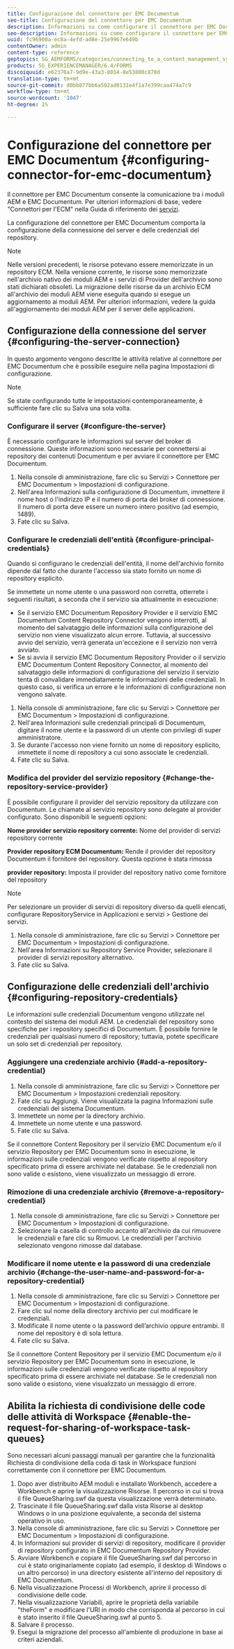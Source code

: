 ```yaml
---
title: Configurazione del connettore per EMC Documentum
seo-title: Configurazione del connettore per EMC Documentum
description: Informazioni su come configurare il connettore per EMC Documentum per consentire la comunicazione tra AEM moduli e EMC Documentum.
seo-description: Informazioni su come configurare il connettore per EMC Documentum per consentire la comunicazione tra AEM moduli e EMC Documentum.
uuid: fc96900a-ec8a-4efd-ad8e-25e9967e649b
contentOwner: admin
content-type: reference
geptopics: SG_AEMFORMS/categories/connecting_to_a_content_management_system
products: SG_EXPERIENCEMANAGER/6.4/FORMS
discoiquuid: e62370a7-9d9e-43a3-8014-8e53800c870d
translation-type: tm+mt
source-git-commit: d0bb877bb6a502ad0131e4f1a7e399caa474a7c9
workflow-type: tm+mt
source-wordcount: '1047'
ht-degree: 1%

---
```



# Configurazione del connettore per EMC Documentum {#configuring-connector-for-emc-documentum}

Il connettore per EMC Documentum consente la comunicazione tra i moduli AEM e EMC Documentum. Per ulteriori informazioni di base, vedere &quot;Connettori per l&#39;ECM&quot; nella Guida di riferimento dei [servizi](https://www.adobe.com/go/learn_aemforms_services_63).

La configurazione del connettore per EMC Documentum comporta la configurazione della connessione del server e delle credenziali del repository.

>[!NOTE]
>
>Nelle versioni precedenti, le risorse potevano essere memorizzate in un repository ECM. Nella versione corrente, le risorse sono memorizzate nell&#39;archivio nativo dei moduli AEM e i servizi di Provider dell&#39;archivio sono stati dichiarati obsoleti. La migrazione delle risorse da un archivio ECM all&#39;archivio dei moduli AEM viene eseguita quando si esegue un aggiornamento ai moduli AEM. Per ulteriori informazioni, vedere la guida all&#39;aggiornamento dei moduli AEM per il server delle applicazioni.

## Configurazione della connessione del server {#configuring-the-server-connection}

In questo argomento vengono descritte le attività relative al connettore per EMC Documentum che è possibile eseguire nella pagina Impostazioni di configurazione.

>[!NOTE]
>
>Se state configurando tutte le impostazioni contemporaneamente, è sufficiente fare clic su Salva una sola volta.

### Configurare il server {#configure-the-server}

È necessario configurare le informazioni sul server del broker di connessione. Queste informazioni sono necessarie per connettersi ai repository dei contenuti Documentum e per avviare il connettore per EMC Documentum.

1. Nella console di amministrazione, fare clic su Servizi > Connettore per EMC Documentum > Impostazioni di configurazione.
1. Nell&#39;area Informazioni sulla configurazione di Documentum, immettere il nome host o l&#39;indirizzo IP e il numero di porta del broker di connessione. Il numero di porta deve essere un numero intero positivo (ad esempio, 1489).
1. Fate clic su Salva.

### Configurare le credenziali dell&#39;entità {#configure-principal-credentials}

Quando si configurano le credenziali dell&#39;entità, il nome dell&#39;archivio fornito dipende dal fatto che durante l&#39;accesso sia stato fornito un nome di repository esplicito.

Se immettete un nome utente o una password non corretta, otterrete i seguenti risultati, a seconda che il servizio sia attualmente in esecuzione:

* Se il servizio EMC Documentum Repository Provider e il servizio EMC Documentum Content Repository Connector vengono interrotti, al momento del salvataggio delle informazioni sulla configurazione del servizio non viene visualizzato alcun errore. Tuttavia, al successivo avvio del servizio, verrà generata un&#39;eccezione e il servizio non verrà avviato.
* Se si avvia il servizio EMC Documentum Repository Provider o il servizio EMC Documentum Content Repository Connector, al momento del salvataggio delle informazioni di configurazione del servizio il servizio tenta di convalidare immediatamente le informazioni delle credenziali. In questo caso, si verifica un errore e le informazioni di configurazione non vengono salvate.

1. Nella console di amministrazione, fare clic su Servizi > Connettore per EMC Documentum > Impostazioni di configurazione.
1. Nell&#39;area Informazioni sulle credenziali principali di Documentum, digitare il nome utente e la password di un utente con privilegi di super amministratore.
1. Se durante l&#39;accesso non viene fornito un nome di repository esplicito, immettete il nome di repository a cui sono associate le credenziali.
1. Fate clic su Salva.

### Modifica del provider del servizio repository {#change-the-repository-service-provider}

È possibile configurare il provider del servizio repository da utilizzare con Documentum. Le chiamate al servizio repository sono delegate al provider configurato. Sono disponibili le seguenti opzioni:

**Nome provider servizio repository corrente:** Nome del provider di servizi repository corrente

**Provider repository ECM Documentum:** Rende il provider del repository Documentum il fornitore del repository. Questa opzione è stata rimossa

**provider repository:** Imposta il provider del repository nativo come fornitore del repository

>[!NOTE]
>
>Per selezionare un provider di servizi di repository diverso da quelli elencati, configurare RepositoryService in Applicazioni e servizi > Gestione dei servizi. <!-- Fix broken link (See Managing Services) -->

1. Nella console di amministrazione, fare clic su Servizi > Connettore per EMC Documentum > Impostazioni di configurazione.
1. Nell&#39;area Informazioni su Repository Service Provider, selezionare il provider di servizi repository alternativo.
1. Fate clic su Salva.

## Configurazione delle credenziali dell&#39;archivio {#configuring-repository-credentials}

Le informazioni sulle credenziali Documentum vengono utilizzate nel contesto del sistema dei moduli AEM. Le credenziali del repository sono specifiche per i repository specifici di Documentum. È possibile fornire le credenziali per qualsiasi numero di repository; tuttavia, potete specificare un solo set di credenziali per repository.

### Aggiungere una credenziale archivio {#add-a-repository-credential}

1. Nella console di amministrazione, fare clic su Servizi > Connettore per EMC Documentum > Impostazioni credenziali repository.
1. Fate clic su Aggiungi. Viene visualizzata la pagina Informazioni sulle credenziali del sistema Documentum.
1. Immettete un nome per la directory archivio.
1. Immettete un nome utente e una password.
1. Fate clic su Salva.

Se il connettore Content Repository per il servizio EMC Documentum e/o il servizio Repository per EMC Documentum sono in esecuzione, le informazioni sulle credenziali vengono verificate rispetto al repository specificato prima di essere archiviate nel database. Se le credenziali non sono valide o esistono, viene visualizzato un messaggio di errore.

### Rimozione di una credenziale archivio {#remove-a-repository-credential}

1. Nella console di amministrazione, fare clic su Servizi > Connettore per EMC Documentum > Impostazioni di configurazione.
1. Selezionare la casella di controllo accanto all&#39;archivio da cui rimuovere le credenziali e fare clic su Rimuovi. Le credenziali per l&#39;archivio selezionato vengono rimosse dal database.

### Modificare il nome utente e la password di una credenziale archivio {#change-the-user-name-and-password-for-a-repository-credential}

1. Nella console di amministrazione, fare clic su Servizi > Connettore per EMC Documentum > Impostazioni di configurazione.
1. Fare clic sul nome della directory archivio per cui modificare le credenziali.
1. Modificate il nome utente o la password dell’archivio oppure entrambi. Il nome del repository è di sola lettura.
1. Fate clic su Salva.

Se il connettore Content Repository per il servizio EMC Documentum e/o il servizio Repository per EMC Documentum sono in esecuzione, le informazioni sulle credenziali vengono verificate rispetto al repository specificato prima di essere archiviate nel database. Se le credenziali non sono valide o esistono, viene visualizzato un messaggio di errore.

## Abilita la richiesta di condivisione delle code delle attività di Workspace {#enable-the-request-for-sharing-of-workspace-task-queues}

Sono necessari alcuni passaggi manuali per garantire che la funzionalità Richiesta di condivisione della coda di task in Workspace funzioni correttamente con il connettore per EMC Documentum.

1. Dopo aver distribuito AEM moduli e installato Workbench, accedere a Workbench e aprire la visualizzazione Risorse. Il percorso in cui si trova il file QueueSharing.swf da questa visualizzazione verrà determinato.
1. Trascinate il file QueueSharing.swf dalla vista Risorse al desktop Windows o in una posizione equivalente, a seconda del sistema operativo in uso.
1. Nella console di amministrazione, fare clic su Servizi > Connettore per EMC Documentum > Impostazioni di configurazione.
1. In Informazioni sui provider di servizi di repository, modificare il provider di repository configurato in EMC Documentum Repository Provider.
1. Avviare Workbench e copiare il file QueueSharing.swf dal percorso in cui è stato originariamente copiato (ad esempio, il desktop di Windows o un altro percorso) in una directory esistente all&#39;interno del repository di EMC Documentum.
1. Nella visualizzazione Processi di Workbench, aprire il processo di condivisione delle code.
1. Nella visualizzazione Variabili, aprire le proprietà della variabile &quot;theForm&quot; e modificare l&#39;URI in modo che corrisponda al percorso in cui è stato inserito il file QueueSharing.swf al punto 5.
1. Salvare il processo.
1. Esegui la migrazione del processo all&#39;ambiente di produzione in base ai criteri aziendali.

